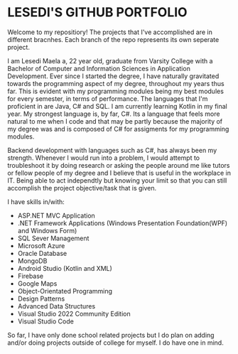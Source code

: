 # LESEDI'S GITHUB PORTFOLIO
Welcome to my repositiory! The projects that I've accomplished are in different bracnhes. Each branch of the repo represents its own seperate project.

I am Lesedi Maela a, 22 year old, graduate from Varsity College with a Bachelor of Computer and Information Sciences in Application Development. Ever since I started the degree, I have naturally gravitated towards the programming aspect of my degree, throughout my years thus far. This is evident with my programming modules being my best modules for every semester, in terms of performance. The languages that I'm proficient in are Java, C# and SQL. I am currently learning Kotlin in my final year. My strongest language is, by far, C#. Its a language that feels more natural to me when I code and that may be partly because the majority of my degree was and is composed of C# for assigments for my programming modules.

Backend development with languages such as C#, has always been my strength. Whenever I would run into a problem, I would attempt to troubleshoot it by doing research or asking the people around me like tutors or fellow people of my degree and I believe that is useful in the workplace in IT. Being able to act independtly but knowing your limit so that you can still accomplish the project objective/task that is given.

I have skills in/with:

* ASP.NET MVC Application
* .NET Framework Applications (Windows Presentation Foundation(WPF) and Windows Form)
* SQL Sever Management
* Microsoft Azure
* Oracle Database
* MongoDB
* Android Studio (Kotlin and XML)
* Firebase
* Google Maps
* Object-Orientated Programming
* Design Patterns
* Advanced Data Structures
* Visual Studio 2022 Community Edition
* Visual Studio Code

So far, I have only done school related projects but I do plan on adding and/or doing projects outside of college for myself. I do have one in mind.
